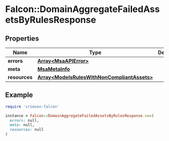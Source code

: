 # Falcon::DomainAggregateFailedAssetsByRulesResponse

## Properties

| Name | Type | Description | Notes |
| ---- | ---- | ----------- | ----- |
| **errors** | [**Array&lt;MsaAPIError&gt;**](MsaAPIError.md) |  | [optional] |
| **meta** | [**MsaMetaInfo**](MsaMetaInfo.md) |  |  |
| **resources** | [**Array&lt;ModelsRulesWithNonCompliantAssets&gt;**](ModelsRulesWithNonCompliantAssets.md) |  |  |

## Example

```ruby
require 'crimson-falcon'

instance = Falcon::DomainAggregateFailedAssetsByRulesResponse.new(
  errors: null,
  meta: null,
  resources: null
)
```

